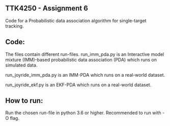 ## TTK4250 - Assignment 6

Code for a Probabilistic data association algorithm for single-target tracking.

## Code:

The files contain different run-files. run_imm_pda.py is an Interactive model mixture (IMM)-based probabilistic data association (PDA) which runs on simulated data. 

run_joyride_imm_pda.py is an IMM-PDA which runs on a real-world dataset.

run_joyride_ekf.py is an EKF-PDA which runs on a real-world dataset.

## How to run:

Run the chosen run-file in python 3.6 or higher. Recommended to run with -O flag.

